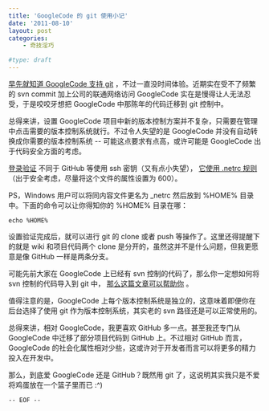 ```yaml
---
title: 'GoogleCode 的 git 使用小记'
date: '2011-08-10'
layout: post
categories:
    - 奇技淫巧

#type: draft
---
```


[早先就知道 GoogleCode 支持 git](http://www.infoq.com/news/2011/07/google-git) ，不过一直没时间体验。近期实在受不了频繁的 svn commit 加上公司的联通网络访问 GoogleCode 实在是慢得让人无法忍受，于是咬咬牙想把 GoogleCode 中那陈年的代码迁移到 git 控制中。

总得来讲，设置 GoogleCode 项目中新的版本控制方案并不复杂，只需要在管理中点击需要的版本控制系统就行。不过令人失望的是 GoogleCode 并没有自动转换成你需要的版本控制系统 -- 可能这点要求有点高，或许可能是 GoogleCode 出于代码安全方面的考虑。

 [登录验证](https://code.google.com/hosting/settings) 不同于 GitHub 等使用 ssh 密钥（又有点小失望）， [它使用 .netrc 规则](http://www.mavetju.org/unix/netrc.php) （出于安全考虑，尽量将这个文件的属性设置为 600）。

PS，Windows 用户可以将同内容文件更名为 _netrc 然后放到 %HOME% 目录中。下面的命令可以让你得知你的 %HOME% 目录在哪：

    echo %HOME%

设置验证完成后，就可以进行 git 的 clone 或者 push 等操作了。这里还得提醒下的就是 wiki 和项目代码两个 clone 是分开的，虽然这并不是什么问题，但我更愿意是像 GitHub 一样是两条分支。

可能先前大家在 GoogleCode 上已经有 svn 控制的代码了，那么你一定想如何将 svn 控制的代码导入到 git 中， [那么这篇文章可以帮助你](http://help.github.com/import-from-subversion/) 。

值得注意的是，GoogleCode 上每个版本控制系统是独立的，这意味着即便你在后台选择了使用 git 作为版本控制系统，其实老的 svn 路径还是可以正常使用的。

总得来讲，相对 GoogleCode，我更喜欢 GitHub 多一点。甚至我还专门从 GoogleCode 中迁移了部分项目代码到 GitHub 上。不过相对 GitHub 而言，GoogleCode 的社会化属性相对少些，这或许对于开发者而言可以将更多的精力投入在开发中。

那么，到底爱 GoogleCode 还是 GitHub？既然用 git 了，这说明其实我只是不爱将鸡蛋放在一个篮子里而已 :^)

`-- EOF --`
